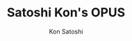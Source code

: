 --- 
slug: "satoshi-kon-s-opus"
title: "Satoshi Kon's OPUS"
publishdate: "2019-01-10"
src: "https://365manga.net/manga/satoshi-kon-s-opus"
author: "Kon Satoshi"
image: "https://data.365manga.net/images/thumbnails/32512-satoshi-kon-s-opus.jpg"
tags: ["Action","Adult","Adventure","Drama","Fantasy","Mystery","Psychological","Seinen","Supernatural"]
chapters: ["Chapter 20: [end] ","Chapter 19 ","Chapter 18 ","Chapter 17 ","Chapter 16 ","Chapter 15 ","Chapter 14 ","Chapter 13 ","Chapter 12 ","Chapter 11 ","Chapter 10 ","Chapter 9 ","Chapter 8 ","Chapter 7 ","Chapter 6 ","Chapter 5 ","Chapter 4 ","Chapter 3 ","Chapter 2 ","Chapter 1"]
chapterlinks: ["https://365manga.net/satoshi-kon-s-opus/chapter-20.html","https://365manga.net/satoshi-kon-s-opus/chapter-19.html","https://365manga.net/satoshi-kon-s-opus/chapter-18.html","https://365manga.net/satoshi-kon-s-opus/chapter-17.html","https://365manga.net/satoshi-kon-s-opus/chapter-16.html","https://365manga.net/satoshi-kon-s-opus/chapter-15.html","https://365manga.net/satoshi-kon-s-opus/chapter-14.html","https://365manga.net/satoshi-kon-s-opus/chapter-13.html","https://365manga.net/satoshi-kon-s-opus/chapter-12.html","https://365manga.net/satoshi-kon-s-opus/chapter-11.html","https://365manga.net/satoshi-kon-s-opus/chapter-10.html","https://365manga.net/satoshi-kon-s-opus/chapter-9.html","https://365manga.net/satoshi-kon-s-opus/chapter-8.html","https://365manga.net/satoshi-kon-s-opus/chapter-7.html","https://365manga.net/satoshi-kon-s-opus/chapter-6.html","https://365manga.net/satoshi-kon-s-opus/chapter-5.html","https://365manga.net/satoshi-kon-s-opus/chapter-4.html","https://365manga.net/satoshi-kon-s-opus/chapter-3.html","https://365manga.net/satoshi-kon-s-opus/chapter-2.html","https://365manga.net/satoshi-kon-s-opus/chapter-1.html"]
description: "Opus is Kon's metafictional tale of Chikara Nagai, a creator under pressure to finish his latest graphic novel, Resonance, who finds that the harshest critic of the shock ending he's got planned is the character who'll have to die in it! Nagai's strengths and weaknesses as a creator are tested beyond their limits as his present and his past, and the worlds of the manga and of reality, become the levels of a maze he may never escape... let alone get a chance to resolve the story!"
---